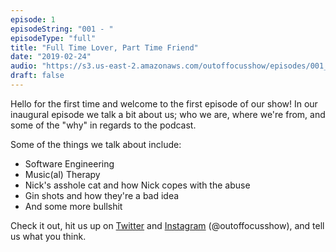 ```yaml
---
episode: 1
episodeString: "001 - "
episodeType: "full"
title: "Full Time Lover, Part Time Friend"
date: "2019-02-24"
audio: "https://s3.us-east-2.amazonaws.com/outoffocusshow/episodes/001_full-time-lover-part-time-friend.mp3"
draft: false
---
```


Hello for the first time and welcome to the first episode of our show! In our inaugural
episode we talk a bit about us; who we are, where we're from, and some of the
"why" in regards to the podcast.

Some of the things we talk about include:
- Software Engineering
- Music(al) Therapy
- Nick's asshole cat and how Nick copes with the abuse
- Gin shots and how they're a bad idea
- And some more bullshit

Check it out, hit us up on [Twitter][twit] and [Instagram][insta] (\@outoffocusshow), and tell us what you think.

[twit]: https://twitter.com/outoffocusshow
[insta]: https://instagram.com/outoffocusshow
